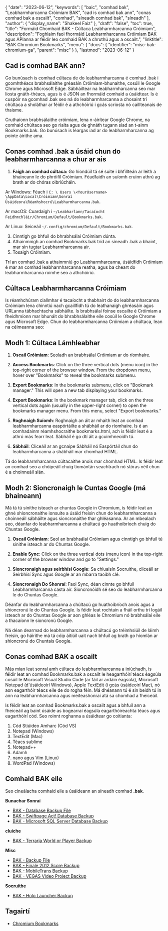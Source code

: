{
  "date": "2023-06-12",
  "keywords": [
"baic",
"comhad bak",
"Leabharmharcanna Cróimiam BAK",
"cad is comhad bak ann",
"conas comhad bak a oscailt",
"comhad",
"síneadh comhad bak",
"síneadh"
],
  "author": {
    "display_name": "Shakeel Faiz"
},
  "draft": "false",
  "toc": true,
  "title": "Formáid Chomhaid BAK - Cúltaca Leabharmharcanna Cróimiam",
  "description": "Foghlaim faoi fhormáid Leabharmharcanna Cróimiam BAK agus APIanna ar féidir leo comhaid BAK a chruthú agus a oscailt.",
  "linktitle": "BAK Chromium Bookmarks",
  "menu": {
    "docs": {
      "identifier": "misc-bak-chromium-ga",
      "parent": "misc"
}
},
  "lastmod": "2023-06-12"
}

## Cad is comhad BAK ann?

Go bunúsach is comhad cúltaca de do leabharmharcanna é comhad .bak i gcomhthéacs brabhsálaithe gréasáin Cróimiam-bhunaithe, cosúil le Google Chrome agus Microsoft Edge. Sábháiltear na leabharmharcanna seo mar liosta gnáth-théacs, agus is é JSON an fhormáid comhaid a úsáidtear. Is é cuspóir na gcomhad .bak seo ná do leabharmharcanna a chosaint trí chúltaca a sholáthar ar féidir é a athchóiriú i gcás scriosta nó caillteanais de thaisme.

Cruthaíonn brabhsálaithe cróimiam, lena n-áirítear Google Chrome, na comhaid chúltaca seo go rialta agus de ghnáth tugann siad an t-ainm Bookmarks.bak. Go bunúsach is léargas iad ar do leabharmharcanna ag pointe áirithe ama.

## Conas comhad .bak a úsáid chun do leabharmharcanna a chur ar ais

1. **Faigh an comhad cúltaca:** Go hiondúil tá sé suite i bhfillteán ar leith a bhaineann le do phróifíl Cróimiam. Féadfaidh an suíomh cruinn athrú ag brath ar do chóras oibriúcháin.

Ar Windows: Féach i `C: \ Users \<YourUsername> \AppData\Local\Cróimiam\Sonraí Úsáideora\Réamhshocrú\Leabharmharcanna.bak`.

Ar macOS: Cuardaigh i `~/Leabharlann/Tacaíocht Feidhmchláir/Chromium/Default/Bookmarks.bak`.

Ar Linux: Seiceáil `~/.config/chromium/Default/Bookmarks.bak`.

3. Cinntigh go bhfuil do bhrabhsálaí Cróimiam dúnta.
4. Athainmnigh an comhad Bookmarks.bak tríd an síneadh .bak a bhaint, mar sin tugtar Leabharmharcanna air.
5. Tosaigh Cróimiam.

Trí an comhad .bak a athainmniú go Leabharmharcanna, úsáidfidh Cróimiam é mar an comhad leabharmharcanna reatha, agus ba cheart do leabharmharcanna roimhe seo a athchóiriú.

## Cúltaca Leabharmharcanna Cróimiam

Is réamhchúram ciallmhar é tacaíocht a thabhairt do do leabharmharcanna Cróimiam lena chinntiú nach gcaillfidh tú do leathanaigh ghréasáin agus URLanna tábhachtacha sábháilte. Is brabhsálaí foinse oscailte é Cróimiam a fheidhmíonn mar bhunáit do bhrabhsálaithe eile cosúil le Google Chrome agus Microsoft Edge. Chun do leabharmharcanna Cróimiam a chúltaca, lean na céimeanna seo:

## Modh 1: Cúltaca Lámhleabhar

1. **Oscail Cróimiam**: Seoladh an brabhsálaí Cróimiam ar do ríomhaire.

2. **Access Bookmarks**: Click on the three vertical dots (menu icon) in the top-right corner of the browser window. From the dropdown menu, hover over "Bookmarks" to reveal the bookmarks submenu.

3. **Export Bookmarks**: In the bookmarks submenu, click on "Bookmark manager." This will open a new tab displaying your bookmarks.

4. **Export Bookmarks**: In the bookmark manager tab, click on the three vertical dots again (usually in the upper-right corner) to open the bookmarks manager menu. From this menu, select "Export bookmarks."

5. **Roghnaigh Suíomh**: Roghnaigh an áit ar mhaith leat an comhad leabharmharcanna easpórtáilte a shábháil ar do ríomhaire. Is é an comhadainm réamhshocraithe bookmarks.html, ach is féidir leat é a athrú más fearr leat. Sábháil é go dtí áit a gcuimhneoidh tú.

6. **Sábháil**: Cliceáil ar an gcnaipe Sábháil nó Easpórtáil chun do leabharmharcanna a shábháil mar chomhad HTML.

Tá do leabharmharcanna cúltacaithe anois mar chomhad HTML. Is féidir leat an comhad seo a chóipeáil chuig tiomántán seachtrach nó stóras néil chun é a choinneáil slán.

## Modh 2: Sioncronaigh le Cuntas Google (má bhaineann)

Má tá tú sínithe isteach ar chuntas Google in Chromium, is féidir leat an ghné shioncronaithe ionsuite a úsáid freisin chun do leabharmharcanna a choinneáil sábháilte agus sioncronaithe thar ghléasanna. Ar an mbealach seo, déanfar do leabharmharcanna a chúltacú go huathoibríoch chuig do Chuntas Google.

1. **Oscail Cróimiam**: Seol an brabhsálaí Cróimiam agus cinntigh go bhfuil tú sínithe isteach ar do Chuntas Google.

2. **Enable Sync**: Click on the three vertical dots (menu icon) in the top-right corner of the browser window and go to "Settings."

3. **Sioncronaigh agus seirbhísí Google**: Sa chluaisín Socruithe, cliceáil ar Seirbhísí Sync agus Google ar an mbarra taoibh clé.

4. **Sioncronaigh Do Shonraí**: Faoi Sync, déan cinnte go bhfuil Leabharmharcanna casta air. Sioncronóidh sé seo do leabharmharcanna le do Chuntas Google.

Déanfar do leabharmharcanna a chúltacú go huathoibríoch anois agus a shioncronú le do Chuntas Google. Is féidir leat rochtain a fháil orthu trí logáil isteach ar do Chuntas Google ar aon ghléas le Chromium nó brabhsálaí eile a thacaíonn le sioncronú Google.

Ná déan dearmad do leabharmharcanna a chúltacú go tréimhsiúil de láimh freisin, go háirithe má tá cóip áitiúil uait nach bhfuil ag brath go hiomlán ar shioncronú do Chuntais Google.

## Conas comhad BAK a oscailt

Más mian leat sonraí amh cúltaca do leabharmharcanna a iniúchadh, is féidir leat an comhad Bookmarks.bak a oscailt le heagarthóirí téacs éagsúla cosúil le Microsoft Visual Studio Code (ar fáil ar ardáin éagsúla), Microsoft Notepad (d'úsáideoirí Windows), Apple TextEdit (i gcás úsáideoirí Mac), nó aon eagarthóir téacs eile de do rogha féin. Má dhéanann tú é sin beidh tú in ann na leabharmharcanna agus meiteashonraí atá sa chomhad a fheiceáil.

Is féidir leat an comhad Bookmarks.bak a oscailt agus a bhfuil ann a fheiceáil ag baint úsáide as bogearraí éagsúla eagarthóireachta téacs agus eagarthóirí cód. Seo roinnt roghanna a úsáidtear go coitianta:

1. Cód Stiúideo Amharc (Cód VS)
2. Notepad (Windows)
3. TextEdit (Mac)
4. Téacs sublime
5. Notepad++
6. Adamh
7. nano agus Vim (Linux)
8. WordPad (Windows)

## Comhaid BAK eile

Seo cineálacha comhaid eile a úsáideann an síneadh comhad **.bak**.

**Bunachar Sonraí**
- [BAK - Database Backup File](/database/bak/)
- [BAK - Swiftpage Act! Database Backup](/database/bak-act/)
- [BAK - Microsoft SQL Server Database Backup](/database/bak-sqlserver/)

**cluiche**
- [BAK - Terraria World or Player Backup](/game/bak-terraria/)

**Misc**
- [BAK - Backup File](/misc/bak-backup/)
- [BAK - Finale 2012 Score Backup](/misc/bak-finale/)
- [BAK - MobileTrans Backup](/misc/bak-mobiletrans/)
- [BAK - VEGAS Video Project Backup](/misc/bak-vegas/)

**Socruithe**
- [BAK - Holo Launcher Backup](/settings/bak-holo/)

## Tagairtí
* [Chromium Bookmarks](https://www.chromium.org/user-experience/bookmarks/)
